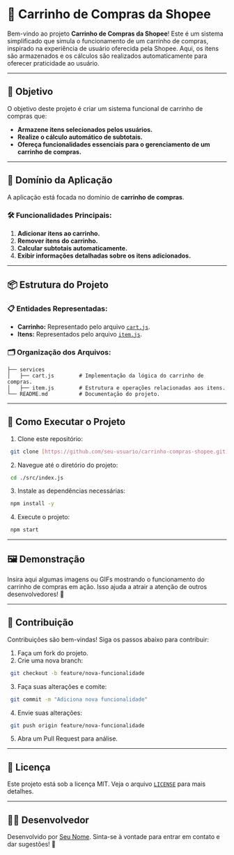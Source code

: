 # 🛒 Carrinho de Compras da Shopee

Bem-vindo ao projeto **Carrinho de Compras da Shopee**! Este é um sistema simplificado que simula o funcionamento de um carrinho de compras, inspirado na experiência de usuário oferecida pela Shopee. Aqui, os itens são armazenados e os cálculos são realizados automaticamente para oferecer praticidade ao usuário.

---

## 🎯 Objetivo

O objetivo deste projeto é criar um sistema funcional de carrinho de compras que:

- **Armazene itens selecionados pelos usuários.**
- **Realize o cálculo automático de subtotais.**
- **Ofereça funcionalidades essenciais para o gerenciamento de um carrinho de compras.**

---

## 📂 Domínio da Aplicação

A aplicação está focada no domínio de **carrinho de compras**.

### 🛠️ Funcionalidades Principais:

1. **Adicionar itens ao carrinho.**
2. **Remover itens do carrinho.**
3. **Calcular subtotais automaticamente.**
4. **Exibir informações detalhadas sobre os itens adicionados.**

---

## 📦 Estrutura do Projeto

### 📋 Entidades Representadas:

- **Carrinho:** Representado pelo arquivo [`cart.js`](./services/cart.js).
- **Itens:** Representados pelo arquivo [`item.js`](./services/item.js).

### 🗂️ Organização dos Arquivos:

```plaintext
├── services
│   ├── cart.js        # Implementação da lógica do carrinho de compras.
│   ├── item.js        # Estrutura e operações relacionadas aos itens.
└── README.md          # Documentação do projeto.
```

---

## 🚀 Como Executar o Projeto

1. Clone este repositório:

```bash
 git clone [https://github.com/seu-usuario/carrinho-compras-shopee.git](https://github.com/dmm76/shopee-cart-challenge.git)
```

2. Navegue até o diretório do projeto:

```bash
 cd ./src/index.js
```

3. Instale as dependências necessárias:

```bash
 npm install -y
```

4. Execute o projeto:

```bash
 npm start
```

---

## 🖼️ Demonstração

Insira aqui algumas imagens ou GIFs mostrando o funcionamento do carrinho de compras em ação. Isso ajuda a atrair a atenção de outros desenvolvedores! 🎉

---

## 🤝 Contribuição

Contribuições são bem-vindas! Siga os passos abaixo para contribuir:

1. Faça um fork do projeto.
2. Crie uma nova branch:

```bash
 git checkout -b feature/nova-funcionalidade
```

3. Faça suas alterações e comite:

```bash
 git commit -m "Adiciona nova funcionalidade"
```

4. Envie suas alterações:

```bash
 git push origin feature/nova-funcionalidade
```

5. Abra um Pull Request para análise.

---

## 📜 Licença

Este projeto está sob a licença MIT. Veja o arquivo [`LICENSE`](./LICENSE) para mais detalhes.

---

## 🧑‍💻 Desenvolvedor

Desenvolvido por [Seu Nome](https://github.com/seu-usuario). Sinta-se à vontade para entrar em contato e dar sugestões! 🚀
